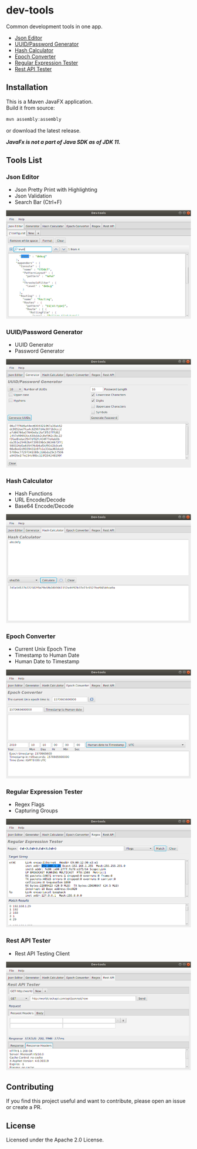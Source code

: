 # dev-tools
Common development tools in one app.
* [Json Editor](#json_editor)
* [UUID/Password Generator](#generator)
* [Hash Calculator](#hash_calculator)
* [Epoch Converter](#epoch_converter)
* [Regular Expression Tester](#regex)
* [Rest API Tester](#rest_api)

## Installation
This is a Maven JavaFX application.  
Build it from source:
```java
mvn assembly:assembly
```
or download the latest release.

***JavaFx is not a part of Java SDK as of JDK 11.***

## Tools List

<a name="json_editor"/>

### Json Editor
* Json Pretty Print with Highlighting
* Json Validation
* Search Bar (Ctrl+F)

![](./images/json_editor.png)

<a name="generator"/>

### UUID/Password Generator
* UUID Generator
* Password Generator

![](./images/generator.png)

<a name="hash_calculator"/>

### Hash Calculator
* Hash Functions
* URL Encode/Decode
* Base64 Encode/Decode

![](./images/hash_calculator.png)

<a name="epoch_converter"/>

### Epoch Converter
* Current Unix Epoch Time
* Timestamp to Human Date
* Human Date to Timestamp

![](./images/epoch_converter.png)

<a name="regex"/>

### Regular Expression Tester
* Regex Flags
* Capturing Groups

![](./images/regex.png)

<a name="rest_api"/>

### Rest API Tester
* Rest API Testing Client

![](./images/rest_api.png)

## Contributing
If you find this project useful and want to contribute, please open an issue or create a PR.

## License
Licensed under the Apache 2.0 License.
